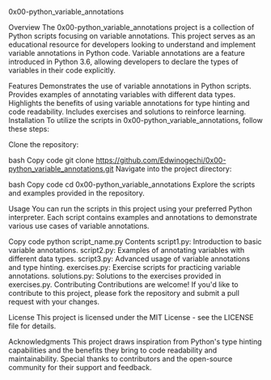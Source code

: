 
0x00-python_variable_annotations

Overview
The 0x00-python_variable_annotations project is a collection of Python scripts focusing on variable annotations. This project serves as an educational resource for developers looking to understand and implement variable annotations in Python code. Variable annotations are a feature introduced in Python 3.6, allowing developers to declare the types of variables in their code explicitly.

Features
Demonstrates the use of variable annotations in Python scripts.
Provides examples of annotating variables with different data types.
Highlights the benefits of using variable annotations for type hinting and code readability.
Includes exercises and solutions to reinforce learning.
Installation
To utilize the scripts in 0x00-python_variable_annotations, follow these steps:

Clone the repository:

bash
Copy code
git clone https://github.com/Edwinogechi/0x00-python_variable_annotations.git
Navigate into the project directory:

bash
Copy code
cd 0x00-python_variable_annotations
Explore the scripts and examples provided in the repository.

Usage
You can run the scripts in this project using your preferred Python interpreter. Each script contains examples and annotations to demonstrate various use cases of variable annotations.

Copy code
python script_name.py
Contents
script1.py: Introduction to basic variable annotations.
script2.py: Examples of annotating variables with different data types.
script3.py: Advanced usage of variable annotations and type hinting.
exercises.py: Exercise scripts for practicing variable annotations.
solutions.py: Solutions to the exercises provided in exercises.py.
Contributing
Contributions are welcome! If you'd like to contribute to this project, please fork the repository and submit a pull request with your changes.

License
This project is licensed under the MIT License - see the LICENSE file for details.

Acknowledgments
This project draws inspiration from Python's type hinting capabilities and the benefits they bring to code readability and maintainability.
Special thanks to contributors and the open-source community for their support and feedback.

